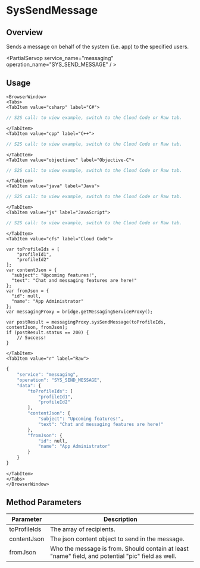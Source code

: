 # SysSendMessage
## Overview
Sends a message on behalf of the system (i.e. app) to the specified users.

<PartialServop service_name="messaging" operation_name="SYS_SEND_MESSAGE" / >

## Usage

```mdx-code-block
<BrowserWindow>
<Tabs>
<TabItem value="csharp" label="C#">
```

```csharp
// S2S call: to view example, switch to the Cloud Code or Raw tab.
```

```mdx-code-block
</TabItem>
<TabItem value="cpp" label="C++">
```

```cpp
// S2S call: to view example, switch to the Cloud Code or Raw tab.
```

```mdx-code-block
</TabItem>
<TabItem value="objectivec" label="Objective-C">
```

```objectivec
// S2S call: to view example, switch to the Cloud Code or Raw tab.
```

```mdx-code-block
</TabItem>
<TabItem value="java" label="Java">
```

```java
// S2S call: to view example, switch to the Cloud Code or Raw tab.
```

```mdx-code-block
</TabItem>
<TabItem value="js" label="JavaScript">
```

```javascript
// S2S call: to view example, switch to the Cloud Code or Raw tab.
```

```mdx-code-block
</TabItem>
<TabItem value="cfs" label="Cloud Code">
```

```cfscript
var toProfileIds = [
	"profileId1",
	"profileId2"
];
var contentJson = {
  "subject": "Upcoming features!",
  "text": "Chat and messaging features are here!"
};
var fromJson = {
  "id": null,
  "name": "App Administrator"
};
var messagingProxy = bridge.getMessagingServiceProxy();

var postResult = messagingProxy.sysSendMessage(toProfileIds, contentJson, fromJson);
if (postResult.status == 200) {
    // Success!
}
```

```mdx-code-block
</TabItem>
<TabItem value="r" label="Raw">
```

```r
{
	"service": "messaging",
	"operation": "SYS_SEND_MESSAGE",
	"data": {
		"toProfileIds": [
			"profileId1",
			"profileId2"
		],
		"contentJson": {
			"subject": "Upcoming features!",
			"text": "Chat and messaging features are here!"
		},
		"fromJson": {
			"id": null,
			"name": "App Administrator"
		}
	}
}
```

```mdx-code-block
</TabItem>
</Tabs>
</BrowserWindow>
```

## Method Parameters
Parameter | Description
--------- | -----------
toProfileIds | The array of recipients. 
contentJson | The json content object to send in the message. 
fromJson | Who the message is from. Should contain at least "name" field, and potential "pic" field as well. 


